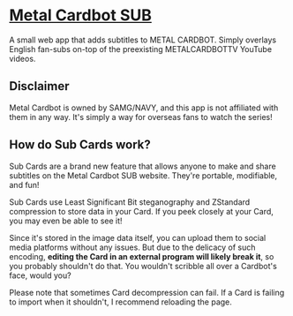 # [Metal Cardbot SUB](https://cabalex.github.io/mcb-sub)
A small web app that adds subtitles to METAL CARDBOT. Simply overlays English fan-subs on-top of the preexisting METALCARDBOTTV YouTube videos.

## Disclaimer
Metal Cardbot is owned by SAMG/NAVY, and this app is not affiliated with them in any way. It's simply a way for overseas fans to watch the series!

## How do Sub Cards work?
Sub Cards are a brand new feature that allows anyone to make and share subtitles on the Metal Cardbot SUB website. They're portable, modifiable, and fun!

Sub Cards use Least Significant Bit steganography and ZStandard compression to store data in your Card. If you peek closely at your Card, you may even be able to see it!

Since it's stored in the image data itself, you can upload them to social media platforms without any issues. But due to the delicacy of such encoding, **editing the Card in an external program will likely break it**, so you probably shouldn't do that. You wouldn't scribble all over a Cardbot's face, would you?

Please note that sometimes Card decompression can fail. If a Card is failing to import when it shouldn't, I recommend reloading the page.